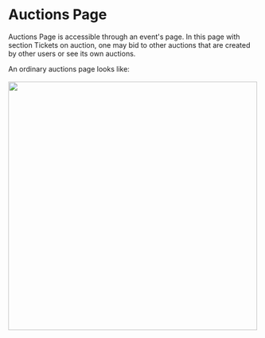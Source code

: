 # Auctions Page
Auctions Page is accessible through an event's page. In this page with section Tickets on auction, one may bid to other auctions that are created by other users or see its own auctions. 

An ordinary auctions page looks like:
<br /><br/>
<img src="https://raw.githubusercontent.com/sadigulbey/tickript.github.io/main/static/pages/auctions.png" style="height:500px;"></img>